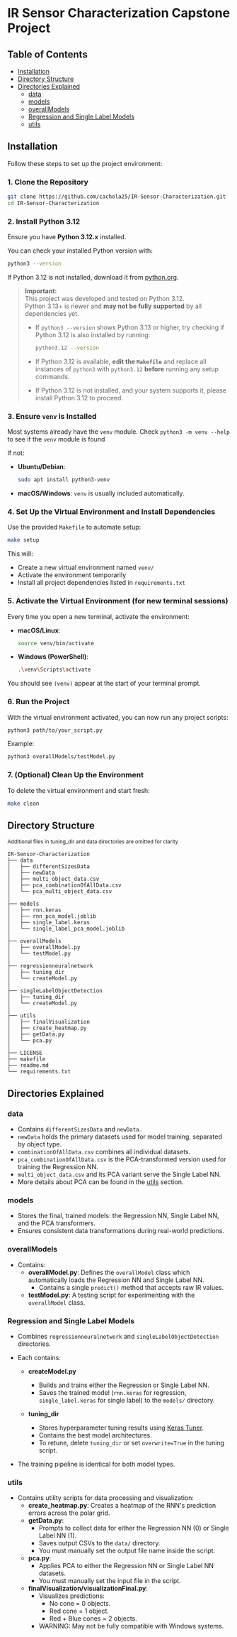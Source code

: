 # IR Sensor Characterization Capstone Project

## Table of Contents
- [Installation](#installation)
- [Directory Structure](#directory-structure)
- [Directories Explained](#directories-explained)
  - [data](#data)
  - [models](#models)
  - [overallModels](#overallmodels)
  - [Regression and Single Label Models](#regression-and-single-label-models)
  - [utils](#utils)

## Installation

Follow these steps to set up the project environment:

### 1. Clone the Repository

```bash
git clone https://github.com/cachola25/IR-Sensor-Characterization.git
cd IR-Sensor-Characterization
```

### 2. Install Python 3.12

Ensure you have **Python 3.12.x** installed.

You can check your installed Python version with:

```bash
python3 --version
```

If Python 3.12 is not installed, download it from [python.org](https://www.python.org/downloads/).

> **Important:**  
> This project was developed and tested on Python 3.12.  
> Python 3.13+ is newer and **may not be fully supported** by all dependencies yet.
> 
> - If `python3 --version` shows Python 3.13 or higher, try checking if Python 3.12 is also installed by running:
> 
>   ```bash
>   python3.12 --version
>   ```
> 
> - If Python 3.12 is available, **edit the `Makefile`** and replace all instances of `python3` with `python3.12` **before** running any setup commands.
> 
> - If Python 3.12 is not installed, and your system supports it, please install Python 3.12 to proceed.
### 3. Ensure `venv` is Installed

Most systems already have the `venv` module. 
Check `python3 -m venv --help` to see if the `venv` module is found

If not:

- **Ubuntu/Debian**:

  ```bash
  sudo apt install python3-venv
  ```

- **macOS/Windows**: `venv` is usually included automatically.

### 4. Set Up the Virtual Environment and Install Dependencies

Use the provided `Makefile` to automate setup:

```bash
make setup
```

This will:
- Create a new virtual environment named `venv/`
- Activate the environment temporarily
- Install all project dependencies listed in `requirements.txt`

### 5. Activate the Virtual Environment (for new terminal sessions)

Every time you open a new terminal, activate the environment:

- **macOS/Linux**:

  ```bash
  source venv/bin/activate
  ```

- **Windows (PowerShell)**:

  ```bash
  .\venv\Scripts\activate
  ```

You should see `(venv)` appear at the start of your terminal prompt.

### 6. Run the Project

With the virtual environment activated, you can now run any project scripts:

```bash
python3 path/to/your_script.py
```

Example:

```bash
python3 overallModels/testModel.py
```

### 7. (Optional) Clean Up the Environment

To delete the virtual environment and start fresh:

```bash
make clean
```

## Directory Structure
<sub>Additional files in tuning_dir and data directories are omitted for clarity</sub>
```
IR-Sensor-Characterization
├── data
│   ├── differentSizesData
│   ├── newData
│   ├── multi_object_data.csv
│   ├── pca_combinationOfAllData.csv
│   └── pca_multi_object_data.csv
│
├── models
│   ├── rnn.keras
│   ├── rnn_pca_model.joblib
│   ├── single_label.keras
│   └── single_label_pca_model.joblib
│
├── overallModels
│   ├── overallModel.py
│   └── testModel.py
│
├── regressionneuralnetwork
│   ├── tuning_dir
│   └── createModel.py
│
├── singleLabelObjectDetection
│   ├── tuning_dir
│   └── createModel.py
│
├── utils
│   ├── finalVisualization
│   ├── create_heatmap.py
│   ├── getData.py
│   └── pca.py
│
├── LICENSE
├── makefile
├── readme.md
└── requirements.txt
```
## Directories Explained

### data
- Contains `differentSizesData` and `newData`.
- `newData` holds the primary datasets used for model training, separated by object type.
- `combinationOfAllData.csv` combines all individual datasets.
- `pca_combinationOfAllData.csv` is the PCA-transformed version used for training the Regression NN.
- `multi_object_data.csv` and its PCA variant serve the Single Label NN.
- More details about PCA can be found in the [utils](#utils) section.

### models
- Stores the final, trained models: the Regression NN, Single Label NN, and the PCA transformers.
- Ensures consistent data transformations during real-world predictions.

### overallModels
- Contains:
  - **overallModel.py**: Defines the `overallModel` class which automatically loads the Regression NN and Single Label NN.
    - Contains a single `predict()` method that accepts raw IR values.
  - **testModel.py**: A testing script for experimenting with the `overallModel` class.

### Regression and Single Label Models
- Combines `regressionneuralnetwork` and `singleLabelObjectDetection` directories.
- Each contains:

  - **createModel.py**
    - Builds and trains either the Regression or Single Label NN.
    - Saves the trained model (`rnn.keras` for regression, `single_label.keras` for single label) to the `models/` directory.

  - **tuning_dir**
    - Stores hyperparameter tuning results using [Keras Tuner](https://keras.io/keras_tuner/).
    - Contains the best model architectures.
    - To retune, delete `tuning_dir` or set `overwrite=True` in the tuning script.

- The training pipeline is identical for both model types.

### utils
- Contains utility scripts for data processing and visualization:
  - **create_heatmap.py**: Creates a heatmap of the RNN's prediction errors across the polar grid.
  - **getData.py**:
    - Prompts to collect data for either the Regression NN (0) or Single Label NN (1).
    - Saves output CSVs to the `data/` directory.
    - You must manually set the output file name inside the script.
  - **pca.py**:
    - Applies PCA to either the Regression NN or Single Label NN datasets.
    - You must manually set the input file in the script.
  - **finalVisualization/visualizationFinal.py**:
    - Visualizes predictions:
      - No cone = 0 objects.
      - Red cone = 1 object.
      - Red + Blue cones = 2 objects.
    - WARNING: May not be fully compatible with Windows systems.
